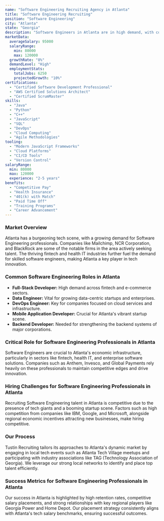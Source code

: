 ```yaml
---
name: "Software Engineering Recruiting Agency in Atlanta"
title: "Software Engineering Recruiting"
position: "Software Engineering"
city: "Atlanta"
state: "Georgia"
description: "Software Engineers in Atlanta are in high demand, with companies seeking skilled professionals to develop and maintain software solutions."
marketData:
  averageSalary: 95000
  salaryRange:
    min: 80000
    max: 120000
  growthRate: "8%"
  demandLevel: "High"
  employmentStats:
    totalJobs: 6250
    projectedGrowth: "10%"
certifications:
  - "Certified Software Development Professional"
  - "AWS Certified Solutions Architect"
  - "Certified ScrumMaster"
skills:
  - "Java"
  - "Python"
  - "C++"
  - "JavaScript"
  - "SQL"
  - "DevOps"
  - "Cloud Computing"
  - "Agile Methodologies"
tooling:
  - "Modern JavaScript Frameworks"
  - "Cloud Platforms"
  - "CI/CD Tools"
  - "Version Control"
salaryRange:
  min: 80000
  max: 120000
  experience: "2-5 years"
benefits:
  - "Competitive Pay"
  - "Health Insurance"
  - "401(k) with Match"
  - "Paid Time Off"
  - "Training Programs"
  - "Career Advancement"
---
```


### Market Overview
Atlanta has a burgeoning tech scene, with a growing demand for Software Engineering professionals. Companies like Mailchimp, NCR Corporation, and BlackRock are some of the notable firms in the area actively seeking talent. The thriving fintech and health IT industries further fuel the demand for skilled software engineers, making Atlanta a key player in tech innovation.
### Common Software Engineering Roles in Atlanta
- **Full-Stack Developer:** High demand across fintech and e-commerce sectors.
- **Data Engineer:** Vital for growing data-centric startups and enterprises.
- **DevOps Engineer:** Key for companies focused on cloud services and infrastructure.
- **Mobile Application Developer:** Crucial for Atlanta's vibrant startup scene.
- **Backend Developer:** Needed for strengthening the backend systems of major corporations.

### Critical Role for Software Engineering Professionals in Atlanta
Software Engineers are crucial to Atlanta's economic infrastructure, particularly in sectors like fintech, health IT, and enterprise software solutions. Companies such as Anthem, Invesco, and Global Payments rely heavily on these professionals to maintain competitive edges and drive innovation.

### Hiring Challenges for Software Engineering Professionals in Atlanta
Recruiting Software Engineering talent in Atlanta is competitive due to the presence of tech giants and a booming startup scene. Factors such as high competition from companies like IBM, Google, and Microsoft, alongside regional economic incentives attracting new businesses, make hiring competitive.

### Our Process
Tustin Recruiting tailors its approaches to Atlanta's dynamic market by engaging in local tech events such as Atlanta Tech Village meetups and participating with industry associations like TAG (Technology Association of Georgia). We leverage our strong local networks to identify and place top talent efficiently.

### Success Metrics for Software Engineering Professionals in Atlanta
Our success in Atlanta is highlighted by high retention rates, competitive salary placements, and strong relationships with key regional players like Georgia Power and Home Depot. Our placement strategy consistently aligns with Atlanta's tech salary benchmarks, ensuring successful outcomes.